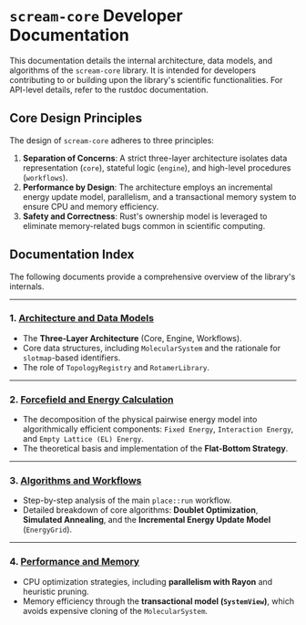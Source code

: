 # `scream-core` Developer Documentation

This documentation details the internal architecture, data models, and algorithms of the `scream-core` library. It is intended for developers contributing to or building upon the library's scientific functionalities. For API-level details, refer to the rustdoc documentation.

## Core Design Principles

The design of `scream-core` adheres to three principles:

1. **Separation of Concerns**: A strict three-layer architecture isolates data representation (`core`), stateful logic (`engine`), and high-level procedures (`workflows`).
2. **Performance by Design**: The architecture employs an incremental energy update model, parallelism, and a transactional memory system to ensure CPU and memory efficiency.
3. **Safety and Correctness**: Rust's ownership model is leveraged to eliminate memory-related bugs common in scientific computing.

## Documentation Index

The following documents provide a comprehensive overview of the library's internals.

---

### **1. [Architecture and Data Models](./01_architecture_and_data_models.md)**

- The **Three-Layer Architecture** (Core, Engine, Workflows).
- Core data structures, including `MolecularSystem` and the rationale for `slotmap`-based identifiers.
- The role of `TopologyRegistry` and `RotamerLibrary`.

---

### **2. [Forcefield and Energy Calculation](./02_energy_calculation.md)**

- The decomposition of the physical pairwise energy model into algorithmically efficient components: `Fixed Energy`, `Interaction Energy`, and `Empty Lattice (EL) Energy`.
- The theoretical basis and implementation of the **Flat-Bottom Strategy**.

---

### **3. [Algorithms and Workflows](./03_algorithms_and_workflows.md)**

- Step-by-step analysis of the main `place::run` workflow.
- Detailed breakdown of core algorithms: **Doublet Optimization**, **Simulated Annealing**, and the **Incremental Energy Update Model** (`EnergyGrid`).

---

### **4. [Performance and Memory](./04_performance_and_memory.md)**

- CPU optimization strategies, including **parallelism with Rayon** and heuristic pruning.
- Memory efficiency through the **transactional model (`SystemView`)**, which avoids expensive cloning of the `MolecularSystem`.
